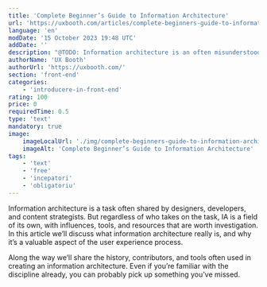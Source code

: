 ```yaml
---
title: 'Complete Beginner’s Guide to Information Architecture'
url: 'https://uxbooth.com/articles/complete-beginners-guide-to-information-architecture/'
language: 'en'
modDate: '15 October 2023 19:48 UTC'
addDate: ''
description: "@TODO: Information architecture is an often misunderstood job title. Are they designers? developers? managers? All of the above? In this article we'll discuss what information architecture is, why it's related to usability, and what are the common tools/programs used in information architecture."
authorName: 'UX Booth'
authorUrl: 'https://uxbooth.com/'
section: 'front-end'
categories:
    - 'introducere-in-front-end'
rating: 100
price: 0
requiredTime: 0.5
type: 'text'
mandatory: true
image:
    imageLocalUrl: './img/complete-beginners-guide-to-information-architecture.jpg'
    imageAlt: 'Complete Beginner’s Guide to Information Architecture'
tags:
    - 'text'
    - 'free'
    - 'incepatori'
    - 'obligatoriu'
---
```


Information architecture is a task often shared by designers, developers, and content strategists. But regardless of who takes on the task, IA is a field of its own, with influences, tools, and resources that are worth investigation. In this article we’ll discuss what information architecture really is, and why it’s a valuable aspect of the user experience process.

Along the way we’ll share the history, contributors, and tools often used in creating an information architecture. Even if you’re familiar with the discipline already, you can probably pick up something you’ve missed.
